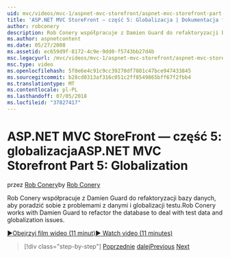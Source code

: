 ```yaml
---
uid: mvc/videos/mvc-1/aspnet-mvc-storefront/aspnet-mvc-storefront-part-5-globalization
title: 'ASP.NET MVC StoreFront — część 5: Globalizacja | Dokumentacja firmy Microsoft'
author: robconery
description: Rob Conery współpracuje z Damien Guard do refaktoryzacji bazy danych, aby poradzić sobie z problemami z danymi i globalizacji testu.
ms.author: aspnetcontent
ms.date: 05/27/2008
ms.assetid: ec659d9f-8172-4c9e-9dd0-f5743bb27d4b
msc.legacyurl: /mvc/videos/mvc-1/aspnet-mvc-storefront/aspnet-mvc-storefront-part-5-globalization
msc.type: video
ms.openlocfilehash: 5f0e6e4c91c9cc39270df7801c47bce947433845
ms.sourcegitcommit: b28cd0313af316c051c2ff8549865bff67f2fbb4
ms.translationtype: MT
ms.contentlocale: pl-PL
ms.lasthandoff: 07/05/2018
ms.locfileid: "37827417"
---
```

<a name="aspnet-mvc-storefront-part-5-globalization"></a><span data-ttu-id="b7643-103">ASP.NET MVC StoreFront — część 5: globalizacja</span><span class="sxs-lookup"><span data-stu-id="b7643-103">ASP.NET MVC Storefront Part 5: Globalization</span></span>
====================
<span data-ttu-id="b7643-104">przez [Rob Conery](https://github.com/robconery)</span><span class="sxs-lookup"><span data-stu-id="b7643-104">by [Rob Conery](https://github.com/robconery)</span></span>

<span data-ttu-id="b7643-105">Rob Conery współpracuje z Damien Guard do refaktoryzacji bazy danych, aby poradzić sobie z problemami z danymi i globalizacji testu.</span><span class="sxs-lookup"><span data-stu-id="b7643-105">Rob Conery works with Damien Guard to refactor the database to deal with test data and globalization issues.</span></span>

[<span data-ttu-id="b7643-106">&#9654;Obejrzyj film wideo (11 minut)</span><span class="sxs-lookup"><span data-stu-id="b7643-106">&#9654; Watch video (11 minutes)</span></span>](https://channel9.msdn.com/Blogs/ASP-NET-Site-Videos/aspnet-mvc-storefront-part-5-globalization)

> [!div class="step-by-step"]
> <span data-ttu-id="b7643-107">[Poprzednie](aspnet-mvc-storefront-part-4-linq-to-sql-spike.md)
> [dalej](aspnet-mvc-storefront-part-6-finishing-the-repository-and-initial-ui-work.md)</span><span class="sxs-lookup"><span data-stu-id="b7643-107">[Previous](aspnet-mvc-storefront-part-4-linq-to-sql-spike.md)
[Next](aspnet-mvc-storefront-part-6-finishing-the-repository-and-initial-ui-work.md)</span></span>
